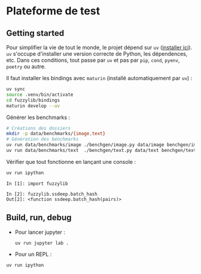 # Plateforme de test


## Getting started

Pour simplifier la vie de tout le monde, le projet dépend sur `uv` ([installer ici](https://github.com/astral-sh/uv?tab=readme-ov-file#installation)).
`uv` s'occupe d'installer une version correcte de Python, les dépendences, etc. 
Dans ces conditions, tout passe par `uv` et pas par `pip`, `cond`, `pyenv`, `poetry` ou autre.

Il faut installer les bindings avec `maturin` (installé automatiquement par `uv`) : 

``` sh
uv sync
source .venv/bin/activate
cd fuzzylib/bindings
maturin develop --uv 
```

Générer les benchmarks : 
``` sh
# Créations des dossiers 
mkdir -p data/benchmarks/{image,text} 
# Génération des benchmarks
uv run data/benchmarks/image ./benchgen/image.py data/image benchgen/image/*
uv run data/benchmarks/text  ./benchgen/text.py data/text benchgen/text/{proposition.ref.txt,*}
```

Vérifier que tout fonctionne en lançant une console : 
``` sh
uv run ipython 
```
``` ipython
In [1]: import fuzzylib

In [2]: fuzzylib.ssdeep.batch_hash
Out[2]: <function ssdeep.batch_hash(pairs)>
```

## Build, run, debug

- Pour lancer jupyter : 
    ```sh
    uv run jupyter lab . 
    ```

- Pour un REPL : 

``` sh
uv run ipython
```

